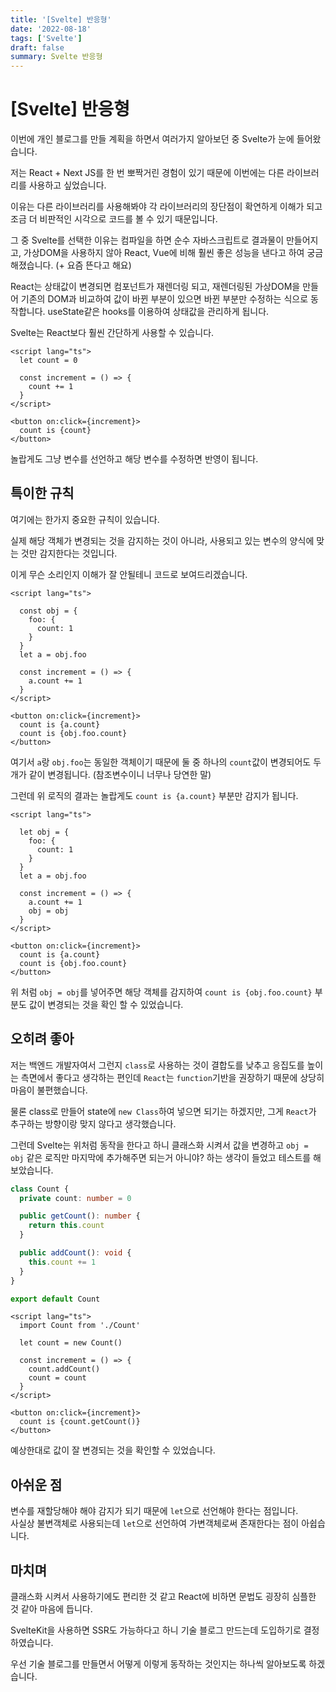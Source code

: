 ```yaml
---
title: '[Svelte] 반응형'
date: '2022-08-18'
tags: ['Svelte']
draft: false
summary: Svelte 반응형
---
```


# [Svelte] 반응형

이번에 개인 블로그를 만들 계획을 하면서 여러가지 알아보던 중 Svelte가 눈에 들어왔습니다.

저는 React + Next JS를 한 번 뽀짝거린 경험이 있기 때문에
이번에는 다른 라이브러리를 사용하고 싶었습니다.

이유는 다른 라이브러리를 사용해봐야 각 라이브러리의 장단점이 확연하게 이해가 되고
조금 더 비판적인 시각으로 코드를 볼 수 있기 때문입니다.

그 중 Svelte를 선택한 이유는 컴파일을 하면 순수 자바스크립트로 결과물이 만들어지고,
가상DOM을 사용하지 않아 React, Vue에 비해 훨씬 좋은 성능을 낸다고 하여 궁금해졌습니다. (+ 요즘 뜬다고 해요)

React는 상태값이 변경되면 컴포넌트가 재렌더링 되고, 재렌더링된 가상DOM을 만들어 기존의 DOM과 비교하여 값이 바뀐 부분이 있으면
바뀐 부분만 수정하는 식으로 동작합니다. useState같은 hooks를 이용하여 상태값을 관리하게 됩니다.

Svelte는 React보다 훨씬 간단하게 사용할 수 있습니다.

```sveltehtml
<script lang="ts">
  let count = 0

  const increment = () => {
    count += 1
  }
</script>

<button on:click={increment}>
  count is {count}
</button>

```

놀랍게도 그냥 변수를 선언하고 해당 변수를 수정하면 반영이 됩니다.

## 특이한 규칙

여기에는 한가지 중요한 규칙이 있습니다.

실제 해당 객체가 변경되는 것을 감지하는 것이 아니라, 사용되고 있는 변수의 양식에 맞는 것만 감지한다는 것입니다.

이게 무슨 소리인지 이해가 잘 안될테니 코드로 보여드리겠습니다.

```sveltehtml
<script lang="ts">

  const obj = {
    foo: {
      count: 1
    }
  }
  let a = obj.foo

  const increment = () => {
    a.count += 1
  }
</script>

<button on:click={increment}>
  count is {a.count}
  count is {obj.foo.count}
</button>
```

여기서 `a`랑 `obj.foo`는 동일한 객체이기 때문에 둘 중 하나의 `count`값이 변경되어도 두 개가 같이 변경됩니다. (참조변수이니 너무나 당연한 말)

그런데 위 로직의 결과는 놀랍게도 `count is {a.count}` 부분만 감지가 됩니다.

```sveltehtml
<script lang="ts">

  let obj = {
    foo: {
      count: 1
    }
  }
  let a = obj.foo

  const increment = () => {
    a.count += 1
    obj = obj
  }
</script>

<button on:click={increment}>
  count is {a.count}
  count is {obj.foo.count}
</button>
```

위 처럼 `obj = obj`를 넣어주면 해당 객체를 감지하여 `count is {obj.foo.count}` 부분도 값이 변경되는 것을 확인 할 수 있었습니다.

## 오히려 좋아

저는 백엔드 개발자여서 그런지 `class`로 사용하는 것이 결합도를 낮추고 응집도를 높이는 측면에서 좋다고 생각하는 편인데
`React`는 `function`기반을 권장하기 때문에 상당히 마음이 불편했습니다.

물론 class로 만들어 state에 `new Class`하여 넣으면 되기는 하겠지만, 그게 `React`가 추구하는 방향이랑 맞지 않다고 생각했습니다.

그런데 Svelte는 위처럼 동작을 한다고 하니 클래스화 시켜서 값을 변경하고 `obj = obj` 같은 로직만 마지막에 추가해주면 되는거 아니야? 하는 생각이 들었고 테스트를 해보았습니다.

```ts
class Count {
  private count: number = 0

  public getCount(): number {
    return this.count
  }

  public addCount(): void {
    this.count += 1
  }
}

export default Count
```

```sveltehtml
<script lang="ts">
  import Count from './Count'

  let count = new Count()

  const increment = () => {
    count.addCount()
    count = count
  }
</script>

<button on:click={increment}>
  count is {count.getCount()}
</button>
```

예상한대로 값이 잘 변경되는 것을 확인할 수 있었습니다.

## 아쉬운 점

변수를 재할당해야 해야 감지가 되기 때문에 `let`으로 선언해야 한다는 점입니다.  
사실상 불변객체로 사용되는데 `let`으로 선언하여 가변객체로써 존재한다는 점이 아쉽습니다.

## 마치며

클래스화 시켜서 사용하기에도 편리한 것 같고
React에 비하면 문법도 굉장히 심플한 것 같아 마음에 듭니다.

SvelteKit을 사용하면 SSR도 가능하다고 하니 기술 블로그 만드는데 도입하기로 결정하였습니다.

우선 기술 블로그를 만들면서 어떻게 이렇게 동작하는 것인지는 하나씩 알아보도록 하겠습니다.

